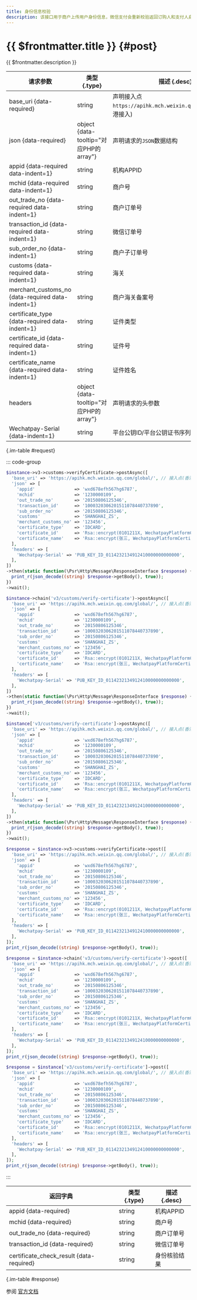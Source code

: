 ```yaml
---
title: 身份信息校验
description: 该接口用于商户上传用户身份信息，微信支付会重新校验返回订购人和支付人身份信息校验结果，用于商户纠正报关订单里的信息。
---
```


# {{ $frontmatter.title }} {#post}

{{ $frontmatter.description }}

| 请求参数 | 类型 {.type} | 描述 {.desc}
| --- | --- | ---
| base_uri {data-required} | string | 声明接入点`https://apihk.mch.weixin.qq.com/global/`(香港接入)
| json {data-required} | object {data-tooltip="对应PHP的array"} | 声明请求的`JSON`数据结构
| appid {data-required data-indent=1} | string | 机构APPID
| mchid {data-required data-indent=1} | string | 商户号
| out_trade_no {data-required data-indent=1} | string | 商户订单号
| transaction_id {data-required data-indent=1} | string | 微信订单号
| sub_order_no {data-indent=1} | string | 商户子订单号
| customs {data-required data-indent=1} | string | 海关
| merchant_customs_no {data-required data-indent=1} | string | 商户海关备案号
| certificate_type {data-required data-indent=1} | string | 证件类型
| certificate_id {data-required data-indent=1} | string | 证件号
| certificate_name {data-required data-indent=1} | string | 证件姓名
| headers | object {data-tooltip="对应PHP的array"} | 声明请求的头参数
| Wechatpay-Serial {data-indent=1} | string | 平台公钥ID/平台公钥证书序列号

{.im-table #request}

::: code-group

```php [异步纯链式]
$instance->v3->customs->verifyCertificate->postAsync([
  'base_uri' => 'https://apihk.mch.weixin.qq.com/global/', // 接入点(香港接入)
  'json' => [
    'appid'               => 'wxd678efh567hg6787',
    'mchid'               => '1230000109',
    'out_trade_no'        => '20150806125346',
    'transaction_id'      => '1000320306201511078440737890',
    'sub_order_no'        => '20150806125346',
    'customs'             => 'SHANGHAI_ZS',
    'merchant_customs_no' => '123456',
    'certificate_type'    => 'IDCARD',
    'certificate_id'      => 'Rsa::encrypt(0101211X, WechatpayPlatformCertificateInstance, OPENSSL_PKCS1_PADDING)',
    'certificate_name'    => 'Rsa::encrypt(张三, WechatpayPlatformCertificateInstance, OPENSSL_PKCS1_PADDING)',
  ],
  'headers' => [
    'Wechatpay-Serial' => 'PUB_KEY_ID_0114232134912410000000000000',
  ],
])
->then(static function(\Psr\Http\Message\ResponseInterface $response) {
  print_r(json_decode((string) $response->getBody(), true));
})
->wait();
```

```php [异步声明式]
$instance->chain('v3/customs/verify-certificate')->postAsync([
  'base_uri' => 'https://apihk.mch.weixin.qq.com/global/', // 接入点(香港接入)
  'json' => [
    'appid'               => 'wxd678efh567hg6787',
    'mchid'               => '1230000109',
    'out_trade_no'        => '20150806125346',
    'transaction_id'      => '1000320306201511078440737890',
    'sub_order_no'        => '20150806125346',
    'customs'             => 'SHANGHAI_ZS',
    'merchant_customs_no' => '123456',
    'certificate_type'    => 'IDCARD',
    'certificate_id'      => 'Rsa::encrypt(0101211X, WechatpayPlatformCertificateInstance, OPENSSL_PKCS1_PADDING)',
    'certificate_name'    => 'Rsa::encrypt(张三, WechatpayPlatformCertificateInstance, OPENSSL_PKCS1_PADDING)',
  ],
  'headers' => [
    'Wechatpay-Serial' => 'PUB_KEY_ID_0114232134912410000000000000',
  ],
])
->then(static function(\Psr\Http\Message\ResponseInterface $response) {
  print_r(json_decode((string) $response->getBody(), true));
})
->wait();
```

```php [异步属性式]
$instance['v3/customs/verify-certificate']->postAsync([
  'base_uri' => 'https://apihk.mch.weixin.qq.com/global/', // 接入点(香港接入)
  'json' => [
    'appid'               => 'wxd678efh567hg6787',
    'mchid'               => '1230000109',
    'out_trade_no'        => '20150806125346',
    'transaction_id'      => '1000320306201511078440737890',
    'sub_order_no'        => '20150806125346',
    'customs'             => 'SHANGHAI_ZS',
    'merchant_customs_no' => '123456',
    'certificate_type'    => 'IDCARD',
    'certificate_id'      => 'Rsa::encrypt(0101211X, WechatpayPlatformCertificateInstance, OPENSSL_PKCS1_PADDING)',
    'certificate_name'    => 'Rsa::encrypt(张三, WechatpayPlatformCertificateInstance, OPENSSL_PKCS1_PADDING)',
  ],
  'headers' => [
    'Wechatpay-Serial' => 'PUB_KEY_ID_0114232134912410000000000000',
  ],
])
->then(static function(\Psr\Http\Message\ResponseInterface $response) {
  print_r(json_decode((string) $response->getBody(), true));
})
->wait();
```

```php [同步纯链式]
$response = $instance->v3->customs->verifyCertificate->post([
  'base_uri' => 'https://apihk.mch.weixin.qq.com/global/', // 接入点(香港接入)
  'json' => [
    'appid'               => 'wxd678efh567hg6787',
    'mchid'               => '1230000109',
    'out_trade_no'        => '20150806125346',
    'transaction_id'      => '1000320306201511078440737890',
    'sub_order_no'        => '20150806125346',
    'customs'             => 'SHANGHAI_ZS',
    'merchant_customs_no' => '123456',
    'certificate_type'    => 'IDCARD',
    'certificate_id'      => 'Rsa::encrypt(0101211X, WechatpayPlatformCertificateInstance, OPENSSL_PKCS1_PADDING)',
    'certificate_name'    => 'Rsa::encrypt(张三, WechatpayPlatformCertificateInstance, OPENSSL_PKCS1_PADDING)',
  ],
  'headers' => [
    'Wechatpay-Serial' => 'PUB_KEY_ID_0114232134912410000000000000',
  ],
]);
print_r(json_decode((string) $response->getBody(), true));
```

```php [同步声明式]
$response = $instance->chain('v3/customs/verify-certificate')->post([
  'base_uri' => 'https://apihk.mch.weixin.qq.com/global/', // 接入点(香港接入)
  'json' => [
    'appid'               => 'wxd678efh567hg6787',
    'mchid'               => '1230000109',
    'out_trade_no'        => '20150806125346',
    'transaction_id'      => '1000320306201511078440737890',
    'sub_order_no'        => '20150806125346',
    'customs'             => 'SHANGHAI_ZS',
    'merchant_customs_no' => '123456',
    'certificate_type'    => 'IDCARD',
    'certificate_id'      => 'Rsa::encrypt(0101211X, WechatpayPlatformCertificateInstance, OPENSSL_PKCS1_PADDING)',
    'certificate_name'    => 'Rsa::encrypt(张三, WechatpayPlatformCertificateInstance, OPENSSL_PKCS1_PADDING)',
  ],
  'headers' => [
    'Wechatpay-Serial' => 'PUB_KEY_ID_0114232134912410000000000000',
  ],
]);
print_r(json_decode((string) $response->getBody(), true));
```

```php [同步属性式]
$response = $instance['v3/customs/verify-certificate']->post([
  'base_uri' => 'https://apihk.mch.weixin.qq.com/global/', // 接入点(香港接入)
  'json' => [
    'appid'               => 'wxd678efh567hg6787',
    'mchid'               => '1230000109',
    'out_trade_no'        => '20150806125346',
    'transaction_id'      => '1000320306201511078440737890',
    'sub_order_no'        => '20150806125346',
    'customs'             => 'SHANGHAI_ZS',
    'merchant_customs_no' => '123456',
    'certificate_type'    => 'IDCARD',
    'certificate_id'      => 'Rsa::encrypt(0101211X, WechatpayPlatformCertificateInstance, OPENSSL_PKCS1_PADDING)',
    'certificate_name'    => 'Rsa::encrypt(张三, WechatpayPlatformCertificateInstance, OPENSSL_PKCS1_PADDING)',
  ],
  'headers' => [
    'Wechatpay-Serial' => 'PUB_KEY_ID_0114232134912410000000000000',
  ],
]);
print_r(json_decode((string) $response->getBody(), true));
```

:::

| 返回字典 | 类型 {.type} | 描述 {.desc}
| --- | --- | ---
| appid {data-required} | string | 机构APPID
| mchid {data-required} | string | 商户号
| out_trade_no {data-required} | string | 商户订单号
| transaction_id {data-required} | string | 微信订单号
| certificate_check_result {data-required} | string | 身份核验结果

{.im-table #response}

参阅 [官方文档](https://pay.weixin.qq.com/wiki/doc/api/wxpay/ch/declarecustom_ch/chapter3_2.shtml)

